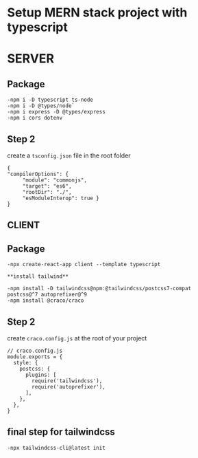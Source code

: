 # Setup MERN stack project with **typescript**

# SERVER

## Package

    -npm i -D typescript ts-node
    -npm i -D @types/node`
    -npm i express -D @types/express
    -npm i cors dotenv

## Step 2

create a `tsconfig.json` file in the root folder

```
{
"compilerOptions": {
     "module": "commonjs",
     "target": "es6",
     "rootDir": "./",
     "esModuleInterop": true }
}

```

## CLIENT

## Package

    -npx create-react-app client --template typescript

    **install tailwind**

    -npm install -D tailwindcss@npm:@tailwindcss/postcss7-compat postcss@^7 autoprefixer@^9
    -npm install @craco/craco

## Step 2

create `craco.config.js` at the root of your project

```
// craco.config.js
module.exports = {
  style: {
    postcss: {
      plugins: [
        require('tailwindcss'),
        require('autoprefixer'),
      ],
    },
  },
}
```

## final step for tailwindcss

`-npx tailwindcss-cli@latest init`
